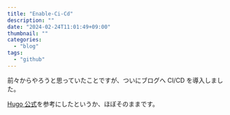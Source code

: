 ```yaml
---
title: "Enable-Ci-Cd"
description: ""
date: "2024-02-24T11:01:49+09:00"
thumbnail: ""
categories:
  - "blog"
tags:
  - "github"
---
```


前々からやろうと思っていたことですが、ついにブログへ CI/CD を導入しました。

[Hugo 公式](https://gohugo.io/hosting-and-deployment/hosting-on-github/)を参考にしたというか、ほぼそのままです。
